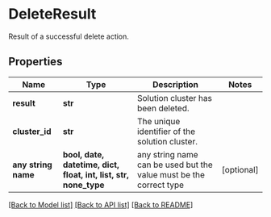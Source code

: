 # DeleteResult

Result of a successful delete action.

## Properties
Name | Type | Description | Notes
------------ | ------------- | ------------- | -------------
**result** | **str** | Solution cluster has been deleted. | 
**cluster_id** | **str** | The unique identifier of the solution cluster. | 
**any string name** | **bool, date, datetime, dict, float, int, list, str, none_type** | any string name can be used but the value must be the correct type | [optional]

[[Back to Model list]](../README.md#documentation-for-models) [[Back to API list]](../README.md#documentation-for-api-endpoints) [[Back to README]](../README.md)


